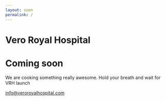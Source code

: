 ```yaml
---
layout: soon
permalink: /
---
```


# Vero Royal Hospital 

# Coming soon

We are cooking something really awesome. Hold your breath and wait for VRH launch

info@veroroyalhospital.com 